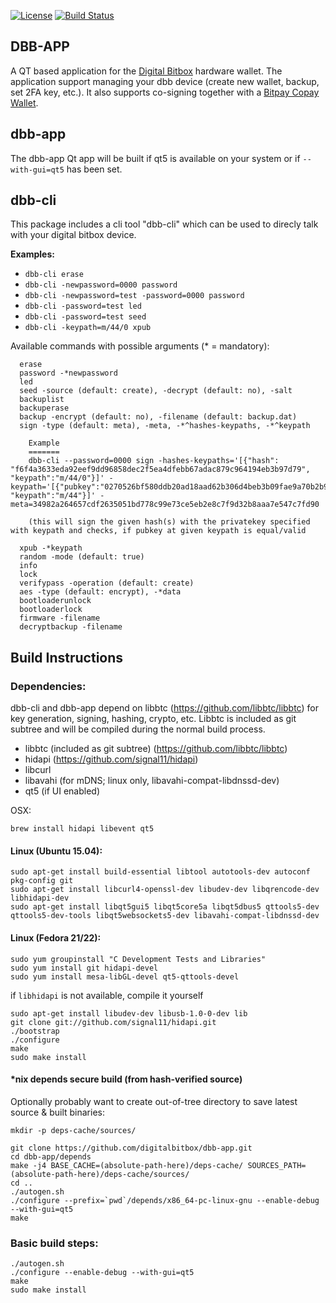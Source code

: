 [![License](http://img.shields.io/:License-MIT-yellow.svg)](LICENSE)
[![Build Status](https://travis-ci.org/digitalbitbox/dbb-app.svg?branch=master)](https://travis-ci.org/digitalbitbox/dbb-app)

## DBB-APP
A QT based application for the [Digital Bitbox](https://digitalbitbox.com) hardware wallet. The application support managing your dbb device (create new wallet, backup, set 2FA key, etc.). It also supports co-signing together with a [Bitpay Copay Wallet](http://copay.io).

## dbb-app
The dbb-app Qt app will be built if qt5 is available on your system or if `--with-gui=qt5` has been set. 

## dbb-cli
This package includes a cli tool "dbb-cli" which can be used to direcly talk with your digital bitbox device.


**Examples:**

* `dbb-cli erase`
* `dbb-cli -newpassword=0000 password`
* `dbb-cli -newpassword=test -password=0000 password`
* `dbb-cli -password=test led`
* `dbb-cli -password=test seed`
* `dbb-cli -keypath=m/44/0 xpub`

Available commands with possible arguments (* = mandatory):

```
  erase 
  password -*newpassword
  led 
  seed -source (default: create), -decrypt (default: no), -salt
  backuplist 
  backuperase 
  backup -encrypt (default: no), -filename (default: backup.dat)
  sign -type (default: meta), -meta, -*^hashes-keypaths, -*^keypath

    Example
    =======
    dbb-cli --password=0000 sign -hashes-keypaths='[{"hash": "f6f4a3633eda92eef9dd96858dec2f5ea4dfebb67adac879c964194eb3b97d79", "keypath":"m/44/0"}]' -keypath='[{"pubkey":"0270526bf580ddb20ad18aad62b306d4beb3b09fae9a70b2b9a93349b653ef7fe9", "keypath":"m/44"}]' -meta=34982a264657cdf2635051bd778c99e73ce5eb2e8c7f9d32b8aaa7e547c7fd90

    (this will sign the given hash(s) with the privatekey specified with keypath and checks, if pubkey at given keypath is equal/valid

  xpub -*keypath
  random -mode (default: true)
  info 
  lock 
  verifypass -operation (default: create)
  aes -type (default: encrypt), -*data
  bootloaderunlock 
  bootloaderlock 
  firmware -filename
  decryptbackup -filename
```

## Build Instructions
### Dependencies:

dbb-cli and dbb-app depend on libbtc (https://github.com/libbtc/libbtc) for key generation, signing, hashing, crypto, etc.
Libbtc is included as git subtree and will be compiled during the normal build process.

- libbtc (included as git subtree) (https://github.com/libbtc/libbtc)
- hidapi (https://github.com/signal11/hidapi)
- libcurl
- libavahi (for mDNS; linux only, libavahi-compat-libdnssd-dev)
- qt5 (if UI enabled)

OSX:

    brew install hidapi libevent qt5

#### Linux (Ubuntu 15.04):

    sudo apt-get install build-essential libtool autotools-dev autoconf pkg-config git
    sudo apt-get install libcurl4-openssl-dev libudev-dev libqrencode-dev libhidapi-dev
    sudo apt-get install libqt5gui5 libqt5core5a libqt5dbus5 qttools5-dev qttools5-dev-tools libqt5websockets5-dev libavahi-compat-libdnssd-dev


#### Linux (Fedora 21/22):

    sudo yum groupinstall "C Development Tests and Libraries"
    sudo yum install git hidapi-devel
    sudo yum install mesa-libGL-devel qt5-qttools-devel



if `libhidapi` is not available, compile it yourself

    sudo apt-get install libudev-dev libusb-1.0-0-dev lib
    git clone git://github.com/signal11/hidapi.git
    ./bootstrap
    ./configure
    make
    sudo make install


#### *nix depends secure build (from hash-verified source)

Optionally probably want to create out-of-tree directory to save latest source & built binaries:

    mkdir -p deps-cache/sources/

    git clone https://github.com/digitalbitbox/dbb-app.git
    cd dbb-app/depends
    make -j4 BASE_CACHE=(absolute-path-here)/deps-cache/ SOURCES_PATH=(absolute-path-here)/deps-cache/sources/
    cd ..
    ./autogen.sh
    ./configure --prefix=`pwd`/depends/x86_64-pc-linux-gnu --enable-debug --with-gui=qt5
    make



### Basic build steps:

    ./autogen.sh
    ./configure --enable-debug --with-gui=qt5
    make
    sudo make install
